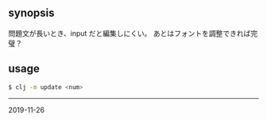 ## synopsis

問題文が長いとき、input だと編集しにくい。
あとはフォントを調整できれば完璧？

## usage

```sh
$ clj -m update <num>
```

---
2019-11-26
